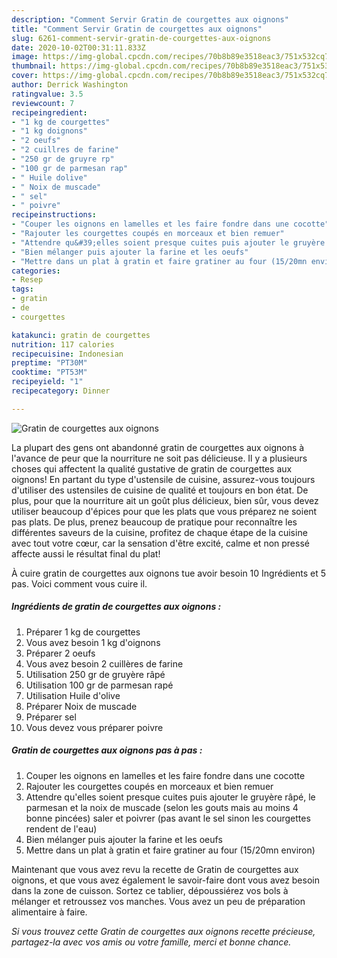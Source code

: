 ```yaml
---
description: "Comment Servir Gratin de courgettes aux oignons"
title: "Comment Servir Gratin de courgettes aux oignons"
slug: 6261-comment-servir-gratin-de-courgettes-aux-oignons
date: 2020-10-02T00:31:11.833Z
image: https://img-global.cpcdn.com/recipes/70b8b89e3518eac3/751x532cq70/gratin-de-courgettes-aux-oignons-photo-principale-de-la-recette.jpg
thumbnail: https://img-global.cpcdn.com/recipes/70b8b89e3518eac3/751x532cq70/gratin-de-courgettes-aux-oignons-photo-principale-de-la-recette.jpg
cover: https://img-global.cpcdn.com/recipes/70b8b89e3518eac3/751x532cq70/gratin-de-courgettes-aux-oignons-photo-principale-de-la-recette.jpg
author: Derrick Washington
ratingvalue: 3.5
reviewcount: 7
recipeingredient:
- "1 kg de courgettes"
- "1 kg doignons"
- "2 oeufs"
- "2 cuillres de farine"
- "250 gr de gruyre rp"
- "100 gr de parmesan rap"
- " Huile dolive"
- " Noix de muscade"
- " sel"
- " poivre"
recipeinstructions:
- "Couper les oignons en lamelles et les faire fondre dans une cocotte"
- "Rajouter les courgettes coupés en morceaux et bien remuer"
- "Attendre qu&#39;elles soient presque cuites puis ajouter le gruyère râpé, le parmesan et la noix de muscade (selon les gouts mais au moins 4 bonne pincées) saler et poivrer (pas avant le sel sinon les courgettes rendent de l&#39;eau)"
- "Bien mélanger puis ajouter la farine et les oeufs"
- "Mettre dans un plat à gratin et faire gratiner au four (15/20mn environ)"
categories:
- Resep
tags:
- gratin
- de
- courgettes

katakunci: gratin de courgettes 
nutrition: 117 calories
recipecuisine: Indonesian
preptime: "PT30M"
cooktime: "PT53M"
recipeyield: "1"
recipecategory: Dinner

---
```



![Gratin de courgettes aux oignons](https://img-global.cpcdn.com/recipes/70b8b89e3518eac3/751x532cq70/gratin-de-courgettes-aux-oignons-photo-principale-de-la-recette.jpg)

La plupart des gens ont abandonné gratin de courgettes aux oignons à l'avance de peur que la nourriture ne soit pas délicieuse. Il y a plusieurs choses qui affectent la qualité gustative de gratin de courgettes aux oignons! En partant du type d'ustensile de cuisine, assurez-vous toujours d'utiliser des ustensiles de cuisine de qualité et toujours en bon état. De plus, pour que la nourriture ait un goût plus délicieux, bien sûr, vous devez utiliser beaucoup d'épices pour que les plats que vous préparez ne soient pas plats. De plus, prenez beaucoup de pratique pour reconnaître les différentes saveurs de la cuisine, profitez de chaque étape de la cuisine avec tout votre cœur, car la sensation d'être excité, calme et non pressé affecte aussi le résultat final du plat!

<!--inarticleads1-->

À cuire gratin de courgettes aux oignons tue avoir besoin 10 Ingrédients et 5 pas. Voici comment vous cuire il.

##### Ingrédients de gratin de courgettes aux oignons :

1. Préparer 1 kg de courgettes
1. Vous avez besoin 1 kg d&#39;oignons
1. Préparer 2 oeufs
1. Vous avez besoin 2 cuillères de farine
1. Utilisation 250 gr de gruyère râpé
1. Utilisation 100 gr de parmesan rapé
1. Utilisation  Huile d&#39;olive
1. Préparer  Noix de muscade
1. Préparer  sel
1. Vous devez vous préparer  poivre




<!--inarticleads2-->

##### Gratin de courgettes aux oignons pas à pas :

1. Couper les oignons en lamelles et les faire fondre dans une cocotte
1. Rajouter les courgettes coupés en morceaux et bien remuer
1. Attendre qu&#39;elles soient presque cuites puis ajouter le gruyère râpé, le parmesan et la noix de muscade (selon les gouts mais au moins 4 bonne pincées) saler et poivrer (pas avant le sel sinon les courgettes rendent de l&#39;eau)
1. Bien mélanger puis ajouter la farine et les oeufs
1. Mettre dans un plat à gratin et faire gratiner au four (15/20mn environ)




<!--inarticleads1-->

<p>
Maintenant que vous avez revu la recette de Gratin de courgettes aux oignons, et que vous avez également le savoir-faire dont vous avez besoin dans la zone de cuisson. Sortez ce tablier, dépoussiérez vos bols à mélanger et retroussez vos manches. Vous avez un peu de préparation alimentaire à faire.
</p>

<p>
<i>Si vous trouvez cette Gratin de courgettes aux oignons recette précieuse, partagez-la avec vos amis ou votre famille, merci et bonne chance.</i>
</p>

